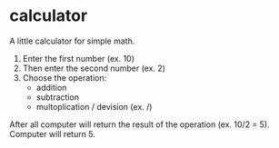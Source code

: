 # calculator
A little calculator for simple math.
1. Enter the first number (ex. 10)
2. Then enter the second number (ex. 2)
3. Choose the operation:
      + addition
      - subtraction
      * multoplication
      / devision
(ex. /)

After all computer will return the result of the operation (ex. 10/2 = 5).
Computer will return 5.

